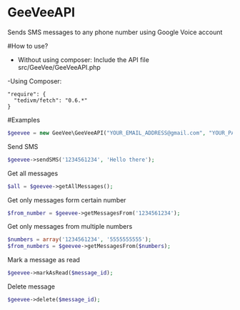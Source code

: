 # GeeVeeAPI
Sends SMS messages to any phone number using Google Voice account


#How to use?
- Without using composer:
Include the API file src/GeeVee/GeeVeeAPI.php

-Using Composer:
```
"require": {
  "tedivm/fetch": "0.6.*"
}
```


#Examples
```php
$geevee = new GeeVee\GeeVeeAPI("YOUR_EMAIL_ADDRESS@gmail.com", "YOUR_PASSWORD");
```


Send SMS
```php
$geevee->sendSMS('1234561234', 'Hello there');
```

Get all messages
```php
$all = $geevee->getAllMessages();
```


Get only messages form certain number
```php
$from_number = $geevee->getMessagesFrom('1234561234');
```

Get only messages from multiple numbers
```php
$numbers = array('1234561234', '5555555555');
$from_numbers = $geevee->getMessagesFrom($numbers);
```

Mark a message as read
```php
$geevee->markAsRead($message_id);
```

Delete message
```php
$geevee->delete($message_id);
```
